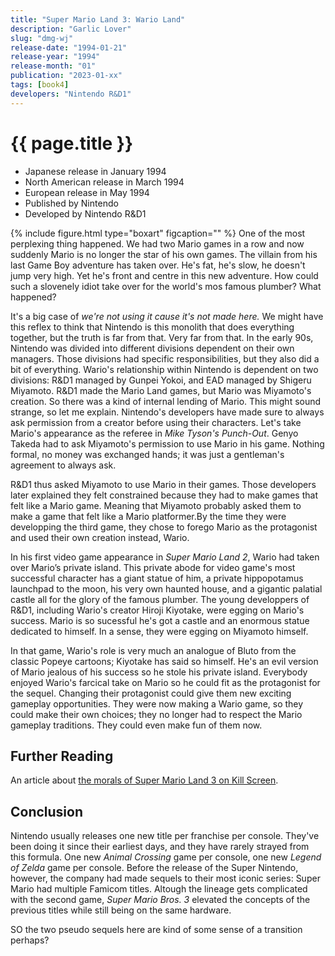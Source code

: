 ```yaml
---
title: "Super Mario Land 3: Wario Land"
description: "Garlic Lover"
slug: "dmg-wj"
release-date: "1994-01-21"
release-year: "1994"
release-month: "01"
publication: "2023-01-xx"
tags: [book4]
developers: "Nintendo R&D1"
---
```

# {{ page.title }}

- Japanese release in January 1994
- North American release in March 1994
- European release in May 1994
- Published by Nintendo
- Developed by Nintendo R&D1

{% include figure.html type="boxart" figcaption="" %}
One of the most perplexing thing happened. We had two Mario games in a row and now suddenly Mario is no longer the star of his own games. The villain from his last Game Boy adventure has taken over. He's fat, he's slow, he doesn't jump very high. Yet he's front and centre in this new adventure. How could such a slovenely idiot take over for the world's mos famous plumber? What happened?

It's a big case of *we're not using it cause it's not made here.* We might have this reflex to think that Nintendo is this monolith that does everything together, but the truth is far from that. Very far from that. In the early 90s, Nintendo was divided into different divisions dependent on their own managers. Those divisions had specific responsibilities, but they also did a bit of everything. Wario's relationship within Nintendo is dependent on two divisions: R&D1 managed by Gunpei Yokoi, and EAD managed by Shigeru Miyamoto. R&D1 made the Mario Land games, but Mario was Miyamoto's creation. So there was a kind of internal lending of Mario. This might sound strange, so let me explain. Nintendo's developers have made sure to always ask permission from a creator before using their characters. Let's take Mario's appearance as the referee in *Mike Tyson's Punch-Out*. Genyo Takeda had to ask Miyamoto's permission to use Mario in his game. Nothing formal, no money was exchanged hands; it was just a gentleman's agreement to always ask. 

R&D1 thus asked Miyamoto to use Mario in their games. Those developers later explained they felt constrained because they had to make games that felt like a Mario game. Meaning that Miyamoto probably asked them to make a game that felt like a Mario platformer.By the time they were developping the third game, they chose to forego Mario as the protagonist and used their own creation instead, Wario.

In his first video game appearance in *Super Mario Land 2*, Wario had taken over Mario’s private island. This private abode for video game's most successful character has a giant statue of him, a private hippopotamus launchpad to the moon, his very own haunted house, and a gigantic palatial castle all for the glory of the famous plumber. The young developpers of R&D1, including Wario's creator Hiroji Kiyotake, were egging on Mario's success. Mario is so sucessful he's got a castle and an enormous statue dedicated to himself. In a sense, they were egging on Miyamoto himself.

In that game, Wario's role is very much an analogue of Bluto from the classic Popeye cartoons; Kiyotake has said so himself. He's an evil version of Mario jealous of his success so he stole his private island. Everybody enjoyed Wario's farcical take on Mario so he could fit as the protagonist for the sequel. Changing their protagonist could give them new exciting gameplay opportunities. They were now making a Wario game, so they could make their own choices; they no longer had to respect the Mario gameplay traditions. They could even make fun of them now.

## Further Reading

An article about [the morals of Super Mario Land 3 on Kill Screen](http://killscreendaily.com/articles/ruthless-capitalism-wario-land-super-mario-3/).

## Conclusion

Nintendo usually releases one new title per franchise per console. They've been doing it since their earliest days, and they have rarely strayed from this formula. One new *Animal Crossing* game per console, one new *Legend of Zelda* game per console. Before the release of the Super Nintendo, however, the company had made sequels to their most iconic series: Super Mario had multiple Famicom titles. Altough the lineage gets complicated with the second game, *Super Mario Bros. 3* elevated the concepts of the previous titles while still being on the same hardware.

SO the two pseudo sequels here are kind of some sense of a transition perhaps?